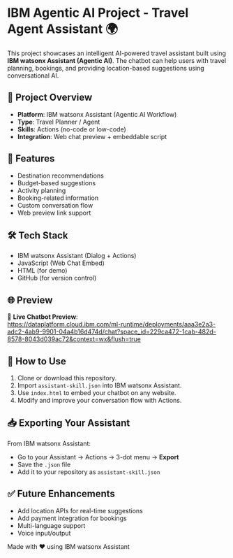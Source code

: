 # IBM Agentic AI Project - Travel Agent Assistant 🌍

This project showcases an intelligent AI-powered travel assistant built using **IBM watsonx Assistant (Agentic AI)**. The chatbot can help users with travel planning, bookings, and providing location-based suggestions using conversational AI.

## 🧠 Project Overview

- **Platform**: IBM watsonx Assistant (Agentic AI Workflow)
- **Type**: Travel Planner / Agent
- **Skills**: Actions (no-code or low-code)
- **Integration**: Web chat preview + embeddable script

## 🚀 Features

- Destination recommendations
- Budget-based suggestions
- Activity planning
- Booking-related information
- Custom conversation flow
- Web preview link support

## 🛠️ Tech Stack

- IBM watsonx Assistant (Dialog + Actions)
- JavaScript (Web Chat Embed)
- HTML (for demo)
- GitHub (for version control)

## 🌐 Preview

🔗 **Live Chatbot Preview**:  
https://dataplatform.cloud.ibm.com/ml-runtime/deployments/aaa3e2a3-adc2-4ab9-9901-04a4b16d474d/chat?space_id=229ca472-1cab-482d-8578-8043d039ac72&context=wx&flush=true

## 💾 How to Use

1. Clone or download this repository.
2. Import `assistant-skill.json` into IBM watsonx Assistant.
3. Use `index.html` to embed your chatbot on any website.
4. Modify and improve your conversation flow with Actions.



## 📥 Exporting Your Assistant

From IBM watsonx Assistant:
- Go to your Assistant → Actions → 3-dot menu → **Export**
- Save the `.json` file
- Add it to your repository as `assistant-skill.json`

## ✅ Future Enhancements

- Add location APIs for real-time suggestions
- Add payment integration for bookings
- Multi-language support
- Voice input/output


Made with ❤️ using IBM watsonx Assistant

